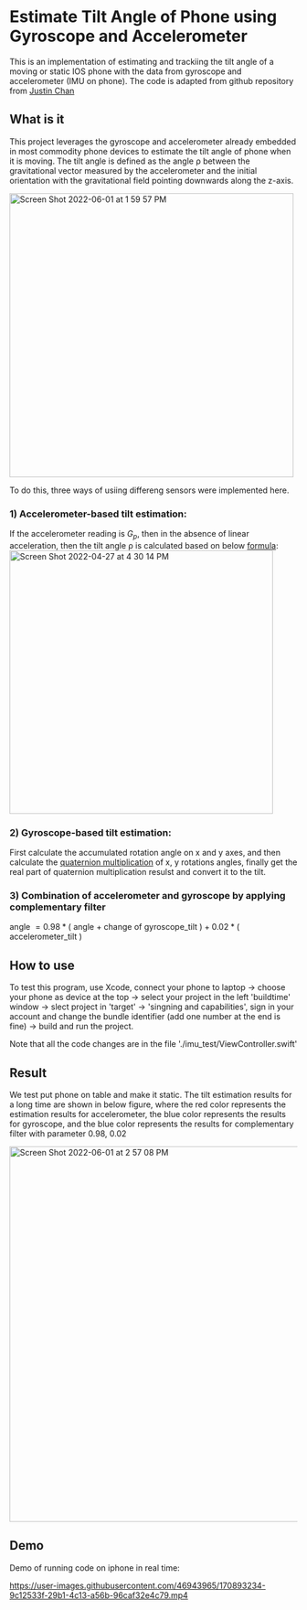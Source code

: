 # Estimate Tilt Angle of Phone using Gyroscope and Accelerometer

This is an implementation of estimating and trackiing the tilt angle of a moving or static IOS phone with the data from gyroscope and accelerometer (IMU on phone). The code is adapted from github repository from [Justin Chan](https://github.com/justinklchan/imu_iphone)

## What is it
This project leverages the gyroscope and accelerometer already embedded in most commodity phone devices to estimate the tilt angle of phone when it is moving. The tilt angle is defined as the angle ρ between the gravitational vector measured by the accelerometer and the initial orientation with the gravitational field pointing downwards along the z-axis. 

<img width="497" alt="Screen Shot 2022-06-01 at 1 59 57 PM" src="https://user-images.githubusercontent.com/46943965/171500709-5eb50fd9-6cc2-4431-891c-5483a58a3ff5.png">

To do this, three ways of usiing differeng sensors were implemented here.

### 1) Accelerometer-based tilt estimation:

If the accelerometer reading is $G_p$, then in the absence of linear acceleration, then the tilt angle ρ is calculated based on below [formula](https://www.nxp.com/files-static/sensors/doc/app_note/AN3461.pdf):
<img width="461" alt="Screen Shot 2022-04-27 at 4 30 14 PM" src="https://user-images.githubusercontent.com/46943965/171502893-0bfb2a96-433c-45eb-80fb-85fa50cf7488.png">

### 2) Gyroscope-based tilt estimation:

First calculate the accumulated rotation angle on x and y axes, and then calculate the [quaternion multiplication](http://msl.cs.illinois.edu/~lavalle/papers/LavYerKatAnt14.pdf) of x, y rotations angles, finally get the real part of quaternion multiplication resulst and convert it to the tilt.

### 3) Combination of accelerometer and gyroscope by applying complementary filter
angle $= 0.98 * ($ angle $+$ change of gyroscope_tilt $) + 0.02 * ($ accelerometer_tilt $)$
## How to use

To test this program, use Xcode, connect your phone to laptop -> choose your phone as device at the top -> select your project in the left 'buildtime' window -> slect project in 'target' -> 'singning and capabilities', sign in your account and change the bundle identifier (add one number at the end is fine) -> build and run the project.

Note that all the code changes are in the file './imu_test/ViewController.swift'

## Result
We test put phone on table and make it static. The tilt estimation results for a long time are shown in below figure, where the red color represents the estimation results for accelerometer, the blue color represents the results for gyroscope, and the blue color represents the results for complementary filter with parameter 0.98, 0.02

<img width="657" alt="Screen Shot 2022-06-01 at 2 57 08 PM" src="https://user-images.githubusercontent.com/46943965/171508722-5dee7e61-0fc9-4182-a3e7-cfa05efd44e2.png">

## Demo
Demo of running code on iphone in real time:

https://user-images.githubusercontent.com/46943965/170893234-9c12533f-29b1-4c13-a56b-96caf32e4c79.mp4


